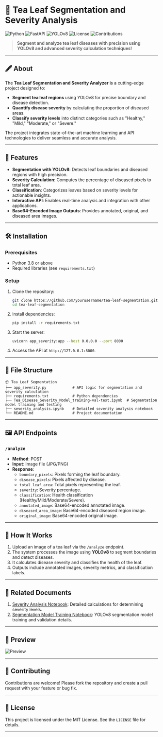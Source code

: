 
# 🌱 Tea Leaf Segmentation and Severity Analysis

![Python](https://img.shields.io/badge/Python-3.8+-blue)
![FastAPI](https://img.shields.io/badge/FastAPI-✔️-green)
![YOLOv8](https://img.shields.io/badge/YOLOv8-✔️-orange)
![License](https://img.shields.io/github/license/tea-leaf-segmentation)
![Contributions](https://img.shields.io/badge/Contributions-Welcome-brightgreen)

> **Segment and analyze tea leaf diseases with precision using YOLOv8 and advanced severity calculation techniques!**

---

## 🖋️ About

The **Tea Leaf Segmentation and Severity Analyzer** is a cutting-edge project designed to:
- **Segment tea leaf regions** using YOLOv8 for precise boundary and disease detection.
- **Quantify disease severity** by calculating the proportion of diseased areas.
- **Classify severity levels** into distinct categories such as "Healthy," "Mild," "Moderate," or "Severe."

The project integrates state-of-the-art machine learning and API technologies to deliver seamless and accurate analysis.

---

## 🚀 Features

- **Segmentation with YOLOv8**: Detects leaf boundaries and diseased regions with high precision.
- **Severity Calculation**: Computes the percentage of diseased pixels to total leaf area.
- **Classification**: Categorizes leaves based on severity levels for actionable insights.
- **Interactive API**: Enables real-time analysis and integration with other applications.
- **Base64-Encoded Image Outputs**: Provides annotated, original, and diseased area images.

---

## 🛠️ Installation

### Prerequisites
- Python 3.8 or above
- Required libraries (see `requirements.txt`)

### Setup
1. Clone the repository:
   ```bash
   git clone https://github.com/yourusername/tea-leaf-segmentation.git
   cd tea-leaf-segmentation
   ```

2. Install dependencies:
   ```bash
   pip install -r requirements.txt
   ```

3. Start the server:
   ```bash
   uvicorn app_severity:app --host 0.0.0.0 --port 8000
   ```

4. Access the API at `http://127.0.0.1:8000`.

---

## 📂 File Structure

```plaintext
📦 Tea_Leaf_Segmentation
├── app_severity.py            # API logic for segmentation and severity calculation
├── requirements.txt           # Python dependencies
├── Tea_Disease_Severity_Model_training-val-test.ipynb  # Segmentation model training and testing
├── severity_analysis.ipynb    # Detailed severity analysis notebook
└── README.md                  # Project documentation
```

---

## 🖼️ API Endpoints

### `/analyze`
- **Method**: POST
- **Input**: Image file (JPG/PNG)
- **Response**:
  - `boundary_pixels`: Pixels forming the leaf boundary.
  - `disease_pixels`: Pixels affected by disease.
  - `total_leaf_area`: Total pixels representing the leaf.
  - `severity`: Severity percentage.
  - `classification`: Health classification (Healthy/Mild/Moderate/Severe).
  - `annotated_image`: Base64-encoded annotated image.
  - `diseased_area_image`: Base64-encoded diseased region image.
  - `original_image`: Base64-encoded original image.

---

## 🧪 How It Works

1. Upload an image of a tea leaf via the `/analyze` endpoint.
2. The system processes the image using **YOLOv8** to segment boundaries and detect diseases.
3. It calculates disease severity and classifies the health of the leaf.
4. Outputs include annotated images, severity metrics, and classification labels.

---

## 🔗 Related Documents

1. [Severity Analysis Notebook](severity_analysis.ipynb): Detailed calculations for determining severity levels.
2. [Segmentation Model Training Notebook](Tea_Disease_Severity_Model_training-val-test.ipynb): YOLOv8 segmentation model training and validation details.

---

## 🎨 Preview

![Preview](https://via.placeholder.com/800x400?text=Segmented+Annotated+Image+Preview)

---

## 🤝 Contributing

Contributions are welcome! Please fork the repository and create a pull request with your feature or bug fix.

---

## 📝 License

This project is licensed under the MIT License. See the `LICENSE` file for details.

---
